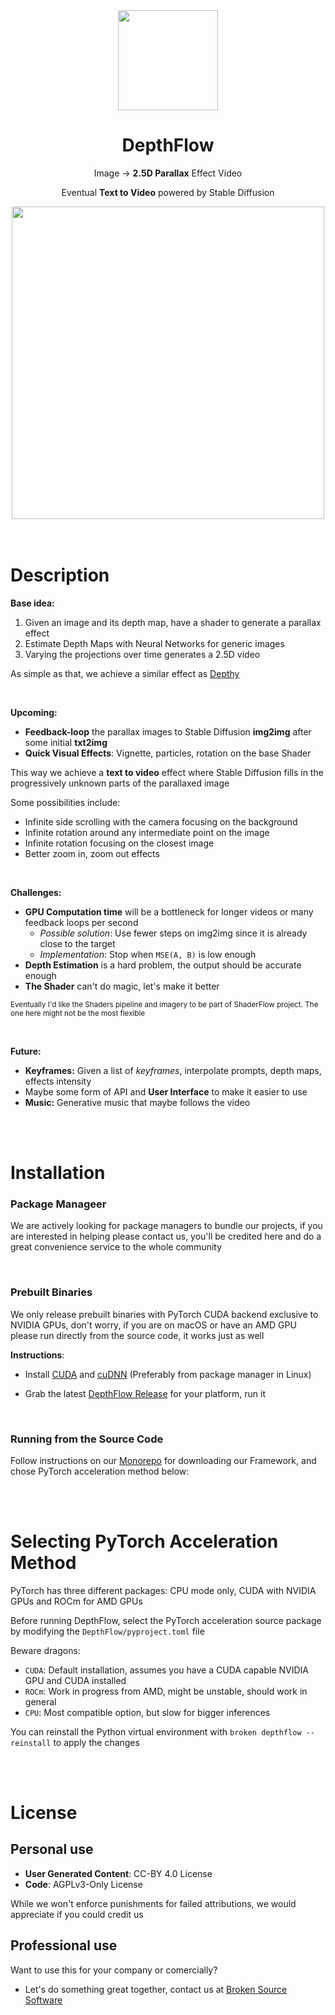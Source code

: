 <div align="center">
  <img src="https://github.com/BrokenSource/DepthFlow/assets/29046864/9ea5fbd4-4f3e-4742-9a36-d6b8b6f02b65" width="160">

  <h1>DepthFlow</h1>

  Image → **2.5D Parallax** Effect Video

  Eventual **Text to Video** powered by Stable Diffusion

  <img src="https://api.star-history.com/svg?repos=BrokenSource/DepthFlow&type=Timeline" width=500/>
</div>

<br/>
<br/>

# Description

**Base idea:**
1. Given an image and its depth map, have a shader to generate a parallax effect
2. Estimate Depth Maps with Neural Networks for generic images
3. Varying the projections over time generates a 2.5D video

As simple as that, we achieve a similar effect as [Depthy](https://depthy.stamina.pl)

<br/>

**Upcoming:**
- **Feedback-loop** the parallax images to Stable Diffusion **img2img** after some initial **txt2img**
- **Quick Visual Effects**: Vignette, particles, rotation on the base Shader

This way we achieve a **text to video** effect where Stable Diffusion fills in the progressively unknown parts of the parallaxed image

Some possibilities include:
- Infinite side scrolling with the camera focusing on the background
- Infinite rotation around any intermediate point on the image
- Infinite rotation focusing on the closest image
- Better zoom in, zoom out effects

<br/>

**Challenges:**
- **GPU Computation time** will be a bottleneck for longer videos or many feedback loops per second
  - _Possible solution_: Use fewer steps on img2img since it is already close to the target
  - _Implementation_: Stop when `MSE(A, B)` is low enough
- **Depth Estimation** is a hard problem, the output should be accurate enough
- **The Shader** can't do magic, let's make it better

<sub>Eventually I'd like the Shaders pipeline and imagery to be part of ShaderFlow project. The one here might not be the most flexible</sub>

<br/>

**Future:**
- **Keyframes:** Given a list of _keyframes_, interpolate prompts, depth maps, effects intensity
- Maybe some form of API and **User Interface** to make it easier to use
- **Music:** Generative music that maybe follows the video



<br/>
<br/>

# Installation

### Package Manageer
We are actively looking for package managers to bundle our projects, if you are interested in helping please contact us, you'll be credited here and do a great convenience service to the whole community

<br/>

### Prebuilt Binaries
We only release prebuilt binaries with PyTorch CUDA backend exclusive to NVIDIA GPUs, don't worry, if you are on macOS or have an AMD GPU please run directly from the source code, it works just as well

**Instructions**:

- Install [CUDA](https://developer.nvidia.com/cuda-downloads) and [cuDNN](https://developer.nvidia.com/cudnn) (Preferably from package manager in Linux)

- Grab the latest [DepthFlow Release](https://github.com/BrokenSource/DepthFlow/releases/latest) for your platform, run it


<br/>

### Running from the Source Code
Follow instructions on our [Monorepo](https://github.com/BrokenSource/BrokenSource) for downloading our Framework, and chose PyTorch acceleration method below:



<br/>
<br/>

# Selecting PyTorch Acceleration Method
PyTorch has three different packages: CPU mode only, CUDA with NVIDIA GPUs and ROCm for AMD GPUs

Before running DepthFlow, select the PyTorch acceleration source package by modifying the `DepthFlow/pyproject.toml` file

Beware dragons:
- `CUDA`: Default installation, assumes you have a CUDA capable NVIDIA GPU and CUDA installed
- `ROCm`: Work in progress from AMD, might be unstable, should work in general
- `CPU`: Most compatible option, but slow for bigger inferences

You can reinstall the Python virtual environment with `broken depthflow --reinstall` to apply the changes




<br/>
<br/>

# License

## Personal use
- **User Generated Content**: CC-BY 4.0 License
- **Code**: AGPLv3-Only License

While we won't enforce punishments for failed attributions, we would appreciate if you could credit us

## Professional use
Want to use this for your company or comercially?

- Let's do something great together, contact us at [Broken Source Software](https://github.com/BrokenSource)
